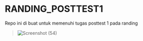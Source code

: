 # RANDING_POSTTEST1
Repo ini di buat untuk memenuhi tugas posttest 1 pada randing 
>![Screenshot (54)](https://user-images.githubusercontent.com/57690145/210511368-869ff778-9521-4f19-bcc5-29d005f993cf.png)
